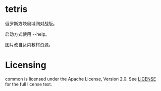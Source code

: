 # tetris

俄罗斯方块局域网对战版。

启动方式使用 --help。

图片改自达内教材资源。

Licensing
=========
common is licensed under the Apache License, Version 2.0. See
[LICENSE](https://github.com/binave/tetris/blob/master/LICENSE) for the full
license text.

